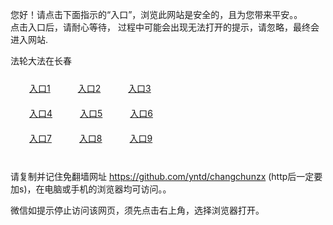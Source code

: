您好！请点击下面指示的“入口”，浏览此网站是安全的，且为您带来平安。。 <br/>
点击入口后，请耐心等待， 过程中可能会出现无法打开的提示，请忽略，最终会进入网站. </br>

法轮大法在长春<br/>
<div style="padding:10px"><a style="margin:20px" target="_blank" href="https://d3joaphtf8vnjq.cloudfront.net/2Qpsp?uzqsv" id="ccLink1" rel="nofollow">入口1</a> <a target="_blank" style="margin:20px" href="https://d2dc2obcuvtcoy.cloudfront.net/2Qpsp?ijufmruo" id="ccLink2" rel="nofollow">入口2</a> <a style="margin:20px" target="_blank" href="https://d1ucpjx6cj7trc.cloudfront.net/2Qpsp?eqkjbau" id="ccLink3" rel="nofollow">入口3</a></div>

<div style="padding:10px" ><a style="margin:20px" target="_blank" href="https://d3joaphtf8vnjq.cloudfront.net/2Qpsp?uzqsv" id="ccLink4" rel="nofollow">入口4</a> <a style="margin:20px" href="https://d2dc2obcuvtcoy.cloudfront.net/2Qpsp?ijufmruo" target="_blank" id="ccLink5" rel="nofollow">入口5</a> <a style="margin:20px" href="https://d1ucpjx6cj7trc.cloudfront.net/2Qpsp?eqkjbau" target="_blank" id="ccLink6" rel="nofollow">入口6</a></div>

<div style="padding:10px"><a style="margin:20px" target="_blank" href="https://d3joaphtf8vnjq.cloudfront.net/2Qpsp?uzqsv" id="ccLink7" rel="nofollow">入口7</a> <a style="margin:20px" href="https://d2dc2obcuvtcoy.cloudfront.net/2Qpsp?ijufmruo" target="_blank" id="ccLink8" rel="nofollow">入口8</a> <a style="margin:20px" target="_blank" href="https://d1ucpjx6cj7trc.cloudfront.net/2Qpsp?eqkjbau" id="ccLink9" rel="nofollow">入口9</a></div>

<br/>



请复制并记住免翻墙网址 https://github.com/yntd/changchunzx (http后一定要加s)，在电脑或手机的浏览器均可访问。。<br/>

微信如提示停止访问该网页，须先点击右上角，选择浏览器打开。
